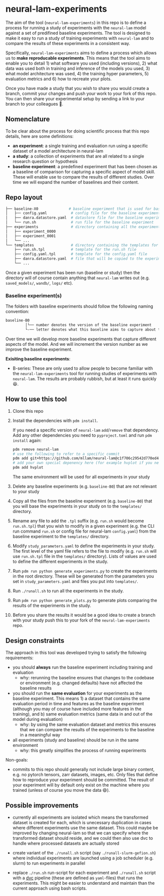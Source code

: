 # neural-lam-experiments

The aim of the tool (`neural-lam-experiments`) in this repo is to define a process for running a study of experiments with the `neural-lam` model against a set of predifined baseline experiments. The tool is designed to make it easy to run a study of training experiments with `neural-lam` and to compare the results of these experiments in a consistent way.

Specifically, `neural-lam-experiments` aims to define a process which allows us to **make reproducable experiments**. This means that the tool aims to enable you to detail 1) what software you used (including versions), 2) what data was used both in training and inference of the models you used, 3) what model architecture was used, 4) the training hyper parameters, 5) evaluation metrics and 6) how to recreate your plots.

Once you have made a study that you wish to share you would create a branch, commit your changes and push your work to your fork of this repo. You can then share your experimental setup by sending a link to your branch to your colleagues 🚀.

## Nomenclature

To be clear about the process for doing scientific process that this repo details, here are some definitions:

- **an experiment**: a single training and evaluation run using a specific dataset of a model architecture in neural-lam
- **a study**: a collection of experiments that are all related to a single research question or hypothesis
- **baseline experiment**: a predefined experiment that has been chosen as a baseline of comparison for capturing a specific aspect of model skill. These will enable use to compare the results of different studies. Over time we will expand the number of baselines and their content.

## Repo layout

```bash
├── baseline-X0              # baseline experiment that is used for baselining your study
│   ├── config.yaml           # config file for the baseline experiment
│   ├── danra.datastore.yaml  # datastore file for the baseline experiment
│   └── run.sh                # run file for the baseline experiment
├── experiments               # directory containing all the experiments in the study
│   ├── experiment_0000
│   ├── experiment_0001
│   └── ...
└── templates                 # directory containing the templates for files needed for each experiment
    ├── run.sh.tpl            # template for the run.sh file
    ├── config.yaml.tpl       # template for the config.yaml file
    ├── danra.datastore.yaml  # file that will be copied to the experiment directory
    └── ...
```

Once a given experiment has been run (baseline or study) then the directory will of course contain anything that `neural-lam` writes out (e.g. `saved_models/`, `wandb/`, `logs/` etc).

### Baseline experiment(s)

The folders with baseline experiments should follow the following naming convention:

```bash
baseline-B0
         │└── number denotes the version of the baseline experiment
         └-── letter denotes what this baseline aims to capture about the model the number
```

Over time we will develop more baseline experiments that capture different aspects of the model. And we will increment the version number as we improve the baseline experiment.

**Exisiting baseline experiments**:

- B-series: These are only used to allow people to become familiar with the `neural-lam-experiments` tool for running studies of experiments with `neural-lam`. The results are probably rubbish, but at least it runs quickly 😆.

## How to use this tool

1. Clone this repo
2. Install the dependencies with `pdm install`.

   If you need a specific version of `neural-lam` `add`/`remove` that dependency. Add any other dependencies you need to `pyproject.toml` and run `pdm install` again:
    ```bash
    pdm remove neural-lam
    # use the following to refer to a specific commit
    pdm add git+https://github.com/mllam/neural-lam@c1f706c29542d770ed49e910f8b9bd5caff1fdec#egg=neural-lam
    # add your own special depenency here (for example hvplot if you need it)
    pdm add hvplot
    ```
    The same environment will be used for all experiments in your study
2. Delete any baseline experiments (e.g. `baseline-B0`) that are not relevant to your study
3. Copy all the files from the baseline experiment (e.g. `baseline-B0`) that you will base the experiments in your study on to the `templates/` directory.
4. Rename any file to add the `.tpl` suffix (e.g. `run.sh` would become `run.sh.tpl`) that you wish to modify in a given experiment (e.g. the CLI run command `run.sh` or config file for neural-lam `config.yaml`) from the baseline experiment to the `templates/` directory.
5. Modify `study_parameters.yaml` to define the experiments in your study. The first level of the yaml file refers to the file to modify (e.g. `run.sh` will use `run.sh.tpl` file in the `templates/` directory). Lists of values are used to define the different experiments in the study.
6. Run `pdm run python generate_experiments.py` to create the experiments in the root directory. These will be generated from the parameters you set in `study_parameters.yaml` and files you put into `templates/`.
7. Run `./runall.sh` to run all the experiments in the study.
8. Run `pdm run python generate_plots.py` to generate plots comparing the results of the experiments in the study.
9. Before you share the results it would be a good idea to create a branch with your study push this to your fork of the `neural-lam-experiments` repo.

## Design constraints

The approach in this tool was developed trying to satisfy the following requirements:

- you should **always** run the baseline experiment including training and evaluation
   - why: rerunning the baseline ensures that changes to the codebase or environment (e.g. changed defaults) have not affected the baseline results
- you should run the **same evaluation** for your experiments as the baseline experiment. This means 1) a dataset that contains the same evaluation period in time and features as the baseline experiment (although you may of course have included more features in the training), and b) same evaluation metrics (same data in and out of the model during evaluation)
   - why: by using the same evaluation dataset and metrics this ensures that we can compare the results of the experiments to the baseline in a meaningful way
- all experiments (study and baseline) should be run in the same environment
   - why: this greatly simplifies the process of running experiments

Non-goals:

- commits to this repo should generally not include large binary content, e.g. no pytorch tensors, zarr datasets, images, etc. Only files that define how to reproduce your experiment should be committed. The result of your experiment will by default only exist on the machine where you trained (unless of course you move the data 😄).

## Possible improvements

- currently all experiments are isolated which means the transformed dataset is created for each, which is unecessary duplication in cases where different experiments use the same dataset. This could maybe be improved by changing neural-lam so that we can specify where the transformed dataset should reside, and we could then also use dvc to handle where processed datasets are actually stored

- create variant of the `./runall.sh` script (say `./runall-slurm-gefion.sh`) where individual experiments are launched using a job scheduler (e.g. slurm) to run experiments in parallel

- replace `./run.sh` run-script for each experiment and `./runall.sh` script with a [dvc](https://dvc.org/) pipeline (these are defined as `yaml`-files) that runs the experiments. This might be easier to understand and maintain than the current approach using bash scripts.

